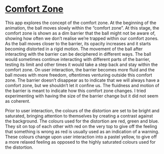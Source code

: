 # [Comfort Zone](https://youtu.be/0A-4VrujjUk)

This app explores the concept of the comfort zone. At the beginning of the animation, the ball moves slowly within the “comfort zone”. At this stage, the comfort zone is shown as a dim barrier that the ball might not be aware of, showing how often we don’t realise we’re trapped within our comfort zones. As the ball moves closer to the barrier, its opacity increases and it starts becoming distorted in a rigid motion. The movement of the ball after interacting with the barrier can be deciphered in different ways. The ball would sometimes continue interacting with different parts of the barrier, testing its limit and other times it would take a step back and stay within the comfort zone. On user interaction, the barrier becomes more fluid and the ball moves with more freedom, oftentimes venturing outside this comfort zone. The barrier doesn’t disappear as to indicate that we will always have a comfort zone, but we shouldn’t let it confine us. The fluidness and motion of the barrier is meant to indicate how this comfort zone changes. I tried experimenting with having the size of the barrier change but it did not seem as coherent. 



Prior to user interaction, the colours of the distortion are set to be bright and saturated, bringing attention to themselves by creating a contrast against the background. The colours used for the distortion are red, green and blue. They sit on top of each other with red on the very top to give off the feeling that something is wrong as red is usually used as an indication of a warning. These colours change upon user interaction into a pastel yellow, to give off a more relaxed feeling as opposed to the highly saturated colours used for the distortion. 

